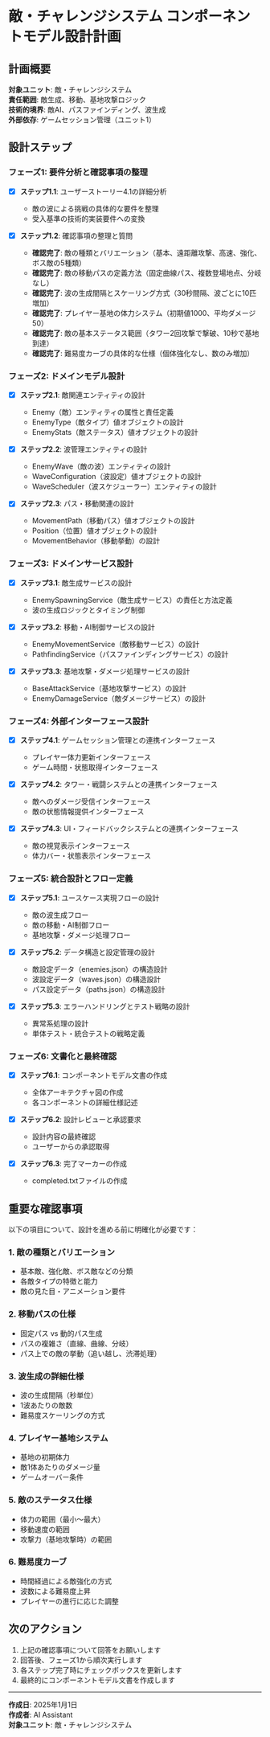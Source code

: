 # 敵・チャレンジシステム コンポーネントモデル設計計画

## 計画概要

**対象ユニット**: 敵・チャレンジシステム  
**責任範囲**: 敵生成、移動、基地攻撃ロジック  
**技術的境界**: 敵AI、パスファインディング、波生成  
**外部依存**: ゲームセッション管理（ユニット1）

## 設計ステップ

### フェーズ1: 要件分析と確認事項の整理

- [x] **ステップ1.1**: ユーザーストーリー4.1の詳細分析
  - 敵の波による挑戦の具体的な要件を整理
  - 受入基準の技術的実装要件への変換

- [x] **ステップ1.2**: 確認事項の整理と質問
  - **確認完了**: 敵の種類とバリエーション（基本、遠距離攻撃、高速、強化、ボス敵の5種類）
  - **確認完了**: 敵の移動パスの定義方法（固定曲線パス、複数登場地点、分岐なし）
  - **確認完了**: 波の生成間隔とスケーリング方式（30秒間隔、波ごとに10匹増加）
  - **確認完了**: プレイヤー基地の体力システム（初期値1000、平均ダメージ50）
  - **確認完了**: 敵の基本ステータス範囲（タワー2回攻撃で撃破、10秒で基地到達）
  - **確認完了**: 難易度カーブの具体的な仕様（個体強化なし、数のみ増加）

### フェーズ2: ドメインモデル設計

- [x] **ステップ2.1**: 敵関連エンティティの設計
  - Enemy（敵）エンティティの属性と責任定義
  - EnemyType（敵タイプ）値オブジェクトの設計
  - EnemyStats（敵ステータス）値オブジェクトの設計

- [x] **ステップ2.2**: 波管理エンティティの設計
  - EnemyWave（敵の波）エンティティの設計
  - WaveConfiguration（波設定）値オブジェクトの設計
  - WaveScheduler（波スケジューラー）エンティティの設計

- [x] **ステップ2.3**: パス・移動関連の設計
  - MovementPath（移動パス）値オブジェクトの設計
  - Position（位置）値オブジェクトの設計
  - MovementBehavior（移動挙動）の設計

### フェーズ3: ドメインサービス設計

- [x] **ステップ3.1**: 敵生成サービスの設計
  - EnemySpawningService（敵生成サービス）の責任と方法定義
  - 波の生成ロジックとタイミング制御

- [x] **ステップ3.2**: 移動・AI制御サービスの設計
  - EnemyMovementService（敵移動サービス）の設計
  - PathfindingService（パスファインディングサービス）の設計

- [x] **ステップ3.3**: 基地攻撃・ダメージ処理サービスの設計
  - BaseAttackService（基地攻撃サービス）の設計
  - EnemyDamageService（敵ダメージサービス）の設計

### フェーズ4: 外部インターフェース設計

- [x] **ステップ4.1**: ゲームセッション管理との連携インターフェース
  - プレイヤー体力更新インターフェース
  - ゲーム時間・状態取得インターフェース

- [x] **ステップ4.2**: タワー・戦闘システムとの連携インターフェース
  - 敵へのダメージ受信インターフェース
  - 敵の状態情報提供インターフェース

- [x] **ステップ4.3**: UI・フィードバックシステムとの連携インターフェース
  - 敵の視覚表示インターフェース
  - 体力バー・状態表示インターフェース

### フェーズ5: 統合設計とフロー定義

- [x] **ステップ5.1**: ユースケース実現フローの設計
  - 敵の波生成フロー
  - 敵の移動・AI制御フロー
  - 基地攻撃・ダメージ処理フロー

- [x] **ステップ5.2**: データ構造と設定管理の設計
  - 敵設定データ（enemies.json）の構造設計
  - 波設定データ（waves.json）の構造設計
  - パス設定データ（paths.json）の構造設計

- [x] **ステップ5.3**: エラーハンドリングとテスト戦略の設計
  - 異常系処理の設計
  - 単体テスト・統合テストの戦略定義

### フェーズ6: 文書化と最終確認

- [x] **ステップ6.1**: コンポーネントモデル文書の作成
  - 全体アーキテクチャ図の作成
  - 各コンポーネントの詳細仕様記述

- [x] **ステップ6.2**: 設計レビューと承認要求
  - 設計内容の最終確認
  - ユーザーからの承認取得

- [x] **ステップ6.3**: 完了マーカーの作成
  - completed.txtファイルの作成

## 重要な確認事項

以下の項目について、設計を進める前に明確化が必要です：

### 1. 敵の種類とバリエーション
- 基本敵、強化敵、ボス敵などの分類
- 各敵タイプの特徴と能力
- 敵の見た目・アニメーション要件

### 2. 移動パスの仕様
- 固定パス vs 動的パス生成
- パスの複雑さ（直線、曲線、分岐）
- パス上での敵の挙動（追い越し、渋滞処理）

### 3. 波生成の詳細仕様
- 波の生成間隔（秒単位）
- 1波あたりの敵数
- 難易度スケーリングの方式

### 4. プレイヤー基地システム
- 基地の初期体力
- 敵1体あたりのダメージ量
- ゲームオーバー条件

### 5. 敵のステータス仕様
- 体力の範囲（最小〜最大）
- 移動速度の範囲
- 攻撃力（基地攻撃時）の範囲

### 6. 難易度カーブ
- 時間経過による敵強化の方式
- 波数による難易度上昇
- プレイヤーの進行に応じた調整

## 次のアクション

1. 上記の確認事項について回答をお願いします
2. 回答後、フェーズ1から順次実行します
3. 各ステップ完了時にチェックボックスを更新します
4. 最終的にコンポーネントモデル文書を作成します

---

**作成日**: 2025年1月1日  
**作成者**: AI Assistant  
**対象ユニット**: 敵・チャレンジシステム